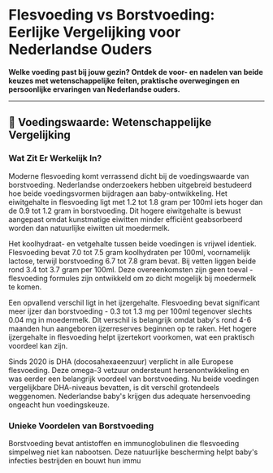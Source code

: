 # Flesvoeding vs Borstvoeding: Eerlijke Vergelijking voor Nederlandse Ouders

**Welke voeding past bij jouw gezin? Ontdek de voor- en nadelen van beide keuzes met wetenschappelijke feiten, praktische overwegingen en persoonlijke ervaringen van Nederlandse ouders.**

---

## 🧬 Voedingswaarde: Wetenschappelijke Vergelijking

### **Wat Zit Er Werkelijk In?**

Moderne flesvoeding komt verrassend dicht bij de voedingswaarde van borstvoeding. Nederlandse onderzoekers hebben uitgebreid bestudeerd hoe beide voedingsvormen bijdragen aan baby-ontwikkeling. Het eiwitgehalte in flesvoeding ligt met 1.2 tot 1.8 gram per 100ml iets hoger dan de 0.9 tot 1.2 gram in borstvoeding. Dit hogere eiwitgehalte is bewust aangepast omdat kunstmatige eiwitten minder efficiënt geabsorbeerd worden dan natuurlijke eiwitten uit moedermelk.

Het koolhydraat- en vetgehalte tussen beide voedingen is vrijwel identiek. Flesvoeding bevat 7.0 tot 7.5 gram koolhydraten per 100ml, voornamelijk lactose, terwijl borstvoeding 6.7 tot 7.8 gram bevat. Bij vetten liggen beide rond 3.4 tot 3.7 gram per 100ml. Deze overeenkomsten zijn geen toeval - flesvoeding formules zijn ontwikkeld om zo dicht mogelijk bij moedermelk te komen.

Een opvallend verschil ligt in het ijzergehalte. Flesvoeding bevat significant meer ijzer dan borstvoeding - 0.3 tot 1.3 mg per 100ml tegenover slechts 0.04 mg in moedermelk. Dit verschil is belangrijk omdat baby's rond 4-6 maanden hun aangeboren ijzerreserves beginnen op te raken. Het hogere ijzergehalte in flesvoeding helpt ijzertekort voorkomen, wat een praktisch voordeel kan zijn.

Sinds 2020 is DHA (docosahexaeenzuur) verplicht in alle Europese flesvoeding. Deze omega-3 vetzuur ondersteunt hersenontwikkeling en was eerder een belangrijk voordeel van borstvoeding. Nu beide voedingen vergelijkbare DHA-niveaus bevatten, is dit verschil grotendeels weggenomen. Nederlandse baby's krijgen dus adequate hersenvoeding ongeacht hun voedingskeuze.

### **Unieke Voordelen van Borstvoeding**

Borstvoeding bevat antistoffen en immunoglobulinen die flesvoeding simpelweg niet kan nabootsen. Deze natuurlijke bescherming helpt baby's infecties bestrijden en bouwt hun immu